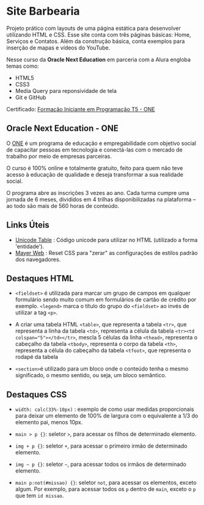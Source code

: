 # Site Barbearia
Projeto prático com layouts de uma página estática para desenvolver utilizando HTML e CSS. Esse site conta com três páginas básicas: Home, Serviços e Contatos. Além da construção básica, conta exemplos para inserção de mapas e vídeos do YouTube.

Nesse curso da **Oracle Next Education** em parceria com a Alura engloba temas como:
- HTML5
- CSS3
- Media Query para reponsividade de tela
- Git e GitHub

Certificado: [Formação Iniciante em Programação T5 - ONE](https://cursos.alura.com.br/degree/certificate/82c4cee2-89f8-4345-9fe2-c2c555562f6b)

## Oracle Next Education - ONE
O [ONE](https://www.oracle.com/br/education/oracle-next-education/) é um programa de educação e empregabilidade com objetivo social de capacitar pessoas em tecnologia e conectá-las com o mercado de trabalho por meio de empresas parceiras.

O curso é 100% online e totalmente gratuito, feito para quem não teve acesso à educação de qualidade e deseja transformar a sua realidade social.

O programa abre as inscrições 3 vezes ao ano. Cada turma cumpre uma jornada de 6 meses, divididos em 4 trilhas disponibilizadas na plataforma – ao todo são mais de 560 horas de conteúdo.

## Links Úteis
- [Unicode Table](https://old.unicode-table.com/pt/) : Código unicode para utilizar no HTML (utilizado a forma 'entidade').
- [Mayer Web](https://meyerweb.com/eric/tools/css/reset/) : Reset CSS para "zerar" as configurações de estilos padrão dos navegadores.

## Destaques HTML
- `<fieldset>` é utilizada para marcar um grupo de campos em qualquer formulário sendo muito comum em formulários de cartão de crédito por exemplo. `<legend>` marca o título do grupo do `<fieldset>` ao invés de utilizar a tag `<p>`.

* A criar uma tabela HTML
`<table>`, que representa a tabela
`<tr>`, que representa a linha da tabela
`<td>`, representa a célula da tabela
`<tr><td colspan="5"></td></tr>`, mescla 5 células da linha
`<thead>`, representa o cabeçalho da tabela
`<tbody>`, representa o corpo da tabela
`<th>`, representa a célula do cabeçalho da tabela
`<tfoot>`, que representa o rodapé da tabela

- `<section>`é utilizado para um bloco onde o conteúdo tenha o mesmo significado, o mesmo sentido, ou seja, um bloco semântico.

## Destaques CSS
- `width: calc(33%-10px)` : exemplo de como usar medidas proporcionais para deixar um elemento de 100% de largura com o equivalente a 1/3 do elemento pai, menos 10px.

- `main > p {}`: seletor `>`, para acessar os filhos de determinado elemento.
- `img + p {}`: seletor `+`, para acessar o primeiro irmão de determinado elemento.
- `img ~ p {}`: seletor `~`, para acessar todos os irmãos de determinado elemento.
- `main p:not(#missao) {}`: seletor `not`, para acessar os elementos, exceto algum. Por exemplo, para acessar todos os `p` dentro de `main`, exceto o `p` que tem `id missao`.